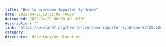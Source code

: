 ```yaml
---
title: "How to overcome Imposter Syndrome"
date: 2022-04-21 13:31:08 +0000
dateadded: 2022-04-22 00:00:40 +0100
description: ""
link: "https://uxplanet.org/how-to-overcome-imposter-syndrome-82f28cb2e7d1?source=rss----819cc2aaeee0---4"
category:
directory: _directory/ux-planet.md
---
```

